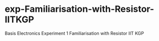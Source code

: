 # exp-Familiarisation-with-Resistor-IITKGP
Basis Electronics Experiment 1 Familiarisation with Resistor IIT KGP

